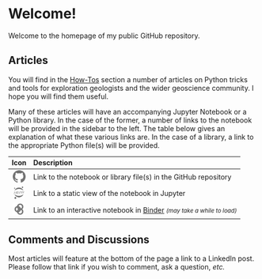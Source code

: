 # Welcome!

Welcome to the homepage of my public GitHub repository.

## Articles

You will find in the [How-Tos](./posts) section a number of articles on Python tricks and tools for exploration geologists and the wider geoscience community. I hope you will find them useful.

Many of these articles will have an accompanying Jupyter Notebook or a Python library. In the case of the former, a number of links to the notebook will be provided in the sidebar to the left. The table below gives an explanation of what these various links are. In the case of a library, a link to the appropriate Python file(s) will be provided.

|Icon|Description|
|:--:|:---|
|<img src="./assets/logos/github_bw.png" alt="GitHub" height="25" />|Link to the notebook or library file(s) in the GitHub repository|
|<img src="./assets/logos/jupyter_bw.png" alt="Jupyter" height="25" />|Link to a static view of the notebook in Jupyter|
|<img src="./assets/logos/binder_bw.png" alt="Binder" height="25" />|Link to an interactive notebook in [Binder](https://mybinder.org) <small>_(may take a while to load)_</small>|

## Comments and Discussions

Most articles will feature at the bottom of the page a link to a LinkedIn post. Please follow that link if you wish to comment, ask a question, _etc._

